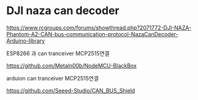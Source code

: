 # DJI naza can decoder 



https://www.rcgroups.com/forums/showthread.php?2071772-DJI-NAZA-Phantom-A2-CAN-bus-communication-protocol-NazaCanDecoder-Arduino-library

ESP8266 과 can tranceiver MCP2515연결

https://github.com/Metaln00b/NodeMCU-BlackBox

arduion can tranceiver MCP2515연결

https://github.com/Seeed-Studio/CAN_BUS_Shield
